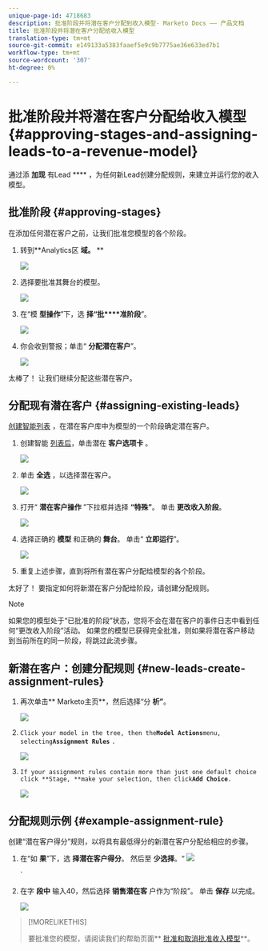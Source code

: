 ```yaml
---
unique-page-id: 4718683
description: 批准阶段并将潜在客户分配到收入模型- Marketo Docs —— 产品文档
title: 批准阶段并将潜在客户分配给收入模型
translation-type: tm+mt
source-git-commit: e149133a5383faaef5e9c9b7775ae36e633ed7b1
workflow-type: tm+mt
source-wordcount: '307'
ht-degree: 0%

---
```



# 批准阶段并将潜在客户分配给收入模型 {#approving-stages-and-assigning-leads-to-a-revenue-model}

通过添 **加现** 有Lead **** ，为任何新Lead创建分配规则，来建立并运行您的收入模型。

## 批准阶段 {#approving-stages}

在添加任何潜在客户之前，让我们批准您模型的各个阶段。

1. 转到**Analytics区 **域。** **

   ![](assets/image2015-4-28-17-3a8-3a8.png)

1. 选择要批准其舞台的模型。

   ![](assets/image2015-4-28-17-3a10-3a3.png)

1. 在“模 **型操作**”下，选 **择“批****准阶段**”。

   ![](assets/image2015-4-28-17-3a12-3a37.png)

1. 你会收到警报；单击“ **分配潜在客户**”。

   ![](assets/image2015-4-28-17-3a5-3a39.png)

太棒了！ 让我们继续分配这些潜在客户。

## 分配现有潜在客户 {#assigning-existing-leads}

[创建智能列表](../../../../product-docs/core-marketo-concepts/smart-lists-and-static-lists/creating-a-smart-list/create-a-smart-list.md) ，在潜在客户库中为模型的一个阶段确定潜在客户。

1. 创建智能 [列表后](../../../../product-docs/core-marketo-concepts/smart-lists-and-static-lists/creating-a-smart-list/create-a-smart-list.md)，单击潜在 **客户选项卡** 。

   ![](assets/image2015-4-29-11-3a37-3a30.png)

1. 单击 **全选** ，以选择潜在客户。

   ![](assets/image2015-4-29-11-3a39-3a39.png)

1. 打开“ **潜在客户操作** ”下拉框并选择 **“特殊”**。 单击 **更改收入阶段**。

   ![](assets/image2015-4-29-11-3a40-3a38.png)

1. 选择正确的 **模型** 和正确的 **舞台**。 单击“ **立即运行**”。

   ![](assets/image2015-4-29-11-3a43-3a41.png)

1. 重复上述步骤，直到将所有潜在客户分配给模型的各个阶段。

太好了！ 要指定如何将新潜在客户分配给阶段，请创建分配规则。

>[!NOTE]
>
>如果您的模型处于“已批准的阶段”状态，您将不会在潜在客户的事件日志中看到任何“更改收入阶段”活动。 如果您的模型已获得完全批准，则如果将潜在客户移动到当前所在的同一阶段，将跳过此流步骤。

## 新潜在客户：创建分配规则  {#new-leads-create-assignment-rules}

1. 再次单击** Marketo主页**，然后选择“分 **析”**。

   ![](assets/image2015-4-28-17-3a8-3a8.png)

1. `Click your model in the tree, then the`**`Model Actions`**`menu, selecting`**`Assignment Rules`** `.`

   ![](assets/image2015-4-29-11-3a52-3a17.png)

1. `If your assignment rules contain more than just one default choice click **Stage, **make your selection, then click`**`Add Choice`**`.`

   ![](assets/image2015-4-29-12-3a5-3a46.png)

## 分配规则示例 {#example-assignment-rule}

创建“潜在客户得分”规则，以将具有最低得分的新潜在客户分配给相应的步骤。

1. 在“如 **果**”下，选 **择潜在客户得分**。 然后至 **少选择**。“ ![](assets/image2015-4-29-13-3a27-3a8.png)

   `

1. 在字 **段中** 输入40，然后选择 **销售潜在客** 户作为“阶段”。 单击 **保存** 以完成。

   ![](assets/image2015-4-29-14-3a4-3a23.png)

>[!MORELIKETHIS]
>
>要批准您的模型，请阅读我们的帮助页面** [批准和取消批准收入模型](approve-unapprove-a-revenue-model.md)**。

